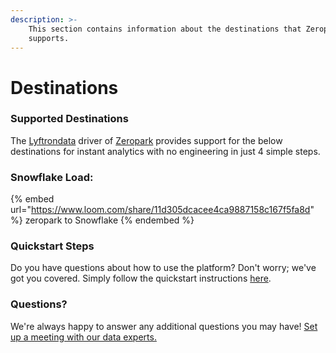 ```yaml
---
description: >-
    This section contains information about the destinations that Zeropark
    supports.
---
```


# Destinations

### Supported Destinations

The [Lyftrondata](https://www.lyftrondata.com/) driver of [Zeropark](https://www.lyftrondata.com/integration/zeropark/) provides support for the below destinations for instant analytics with no engineering in just 4 simple steps.

### Snowflake Load:

{% embed url="https://www.loom.com/share/11d305dcacee4ca9887158c167f5fa8d" %}
zeropark to Snowflake
{% endembed %}

### Quickstart Steps

Do you have questions about how to use the platform? Don't worry; we've got you covered. Simply follow the quickstart instructions [here](../../../quickstart-steps.md).

### Questions? <a href="#questions" id="questions"></a>

We're always happy to answer any additional questions you may have! [Set up a meeting with our data experts.](https://www.lyftrondata.com/book-a-meeting/)
